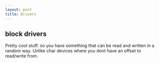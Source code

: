 ```yaml
---
layout: post
title: Drivers
---
```


## block drivers

Pretty cool stuff. so you have something that can be read and written in a random way. Unlike char devices where you dont have an offset to read/write from.
